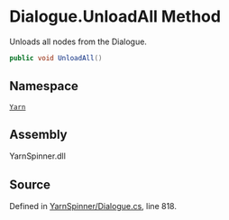 # Dialogue.UnloadAll Method

Unloads all nodes from the Dialogue.


```csharp
public void UnloadAll()
```



## Namespace
[`Yarn`](/api/csharp/yarn/README.md)

## Assembly
YarnSpinner.dll

## Source
Defined in [YarnSpinner/Dialogue.cs](https://github.com/YarnSpinnerTool/YarnSpinner//blob/develop/YarnSpinner/Dialogue.cs#L818), line 818.
